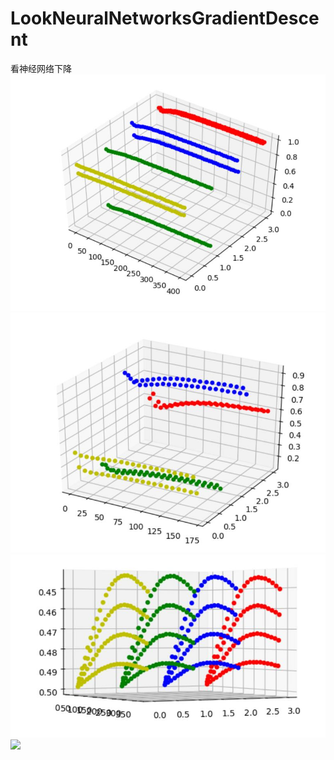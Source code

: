 # LookNeuralNetworksGradientDescent
看神经网络下降
<img src="1.jpg">
<img src="2.jpg">
<img src="n1.jpg">
<img src="n2.jpg">
